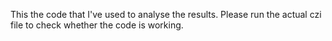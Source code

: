 This the code that I've used to analyse the results. Please run the actual czi file to check whether the code is working.

